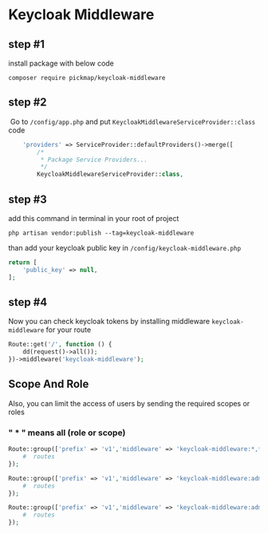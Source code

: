 
# Keycloak Middleware

## step #1
install package with below code

```code
composer require pickmap/keycloak-middleware
```

## step #2
‍‍
Go to ‍‍‍‍‍‍‍```/config/app.php``` and put ```KeycloakMiddlewareServiceProvider::class``` code

```php
    'providers' => ServiceProvider::defaultProviders()->merge([
        /*
         * Package Service Providers...
         */
        KeycloakMiddlewareServiceProvider::class,
```

## step #3
add this command in terminal in your root of project
```
php artisan vendor:publish --tag=keycloak-middleware
```

than add your keycloak public key in ```/config/keycloak-middleware.php```
```php
return [
    'public_key' => null,
];
```



## step #4
Now you can check keycloak tokens by installing middleware 
‍‍‍```keycloak-middleware``` for your route

```php
Route::get('/', function () {
    dd(request()->all());
})->middleware('keycloak-middleware');
```

## Scope And Role
Also, you can limit the access of users by sending the required scopes or roles 
### " * " means all (role or scope)
```php
Route::group(['prefix' => 'v1','middleware' => 'keycloak-middleware:*,*'],function(){
    #  routes
});

Route::group(['prefix' => 'v1','middleware' => 'keycloak-middleware:admin,*'],function(){
    #  routes
});

Route::group(['prefix' => 'v1','middleware' => 'keycloak-middleware:admin|user,view.profile|send.email'],function(){
    #  routes
});
```
